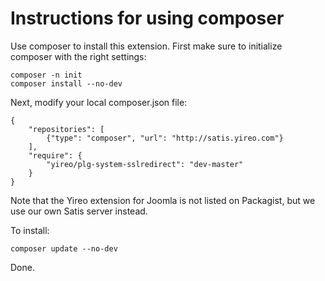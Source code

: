 # Instructions for using composer

Use composer to install this extension. First make sure to initialize composer with the right settings:

    composer -n init
    composer install --no-dev

Next, modify your local composer.json file:

    {
        "repositories": [
            {"type": "composer", "url": "http://satis.yireo.com"}
        ],
        "require": {
            "yireo/plg-system-sslredirect": "dev-master"
        }
    }

Note that the Yireo extension for Joomla is not listed on Packagist, but
we use our own Satis server instead.

To install:

    composer update --no-dev

Done.

